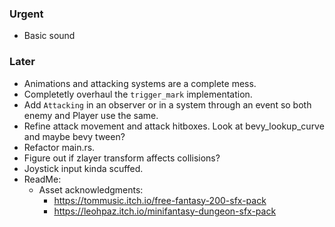 ### Urgent

- Basic sound

### Later

- Animations and attacking systems are a complete mess.
- Completetly overhaul the `trigger_mark` implementation.
- Add `Attacking` in an observer or in a system through an event so both enemy and Player use the same.
- Refine attack movement and attack hitboxes. Look at bevy_lookup_curve and maybe bevy tween?
- Refactor main.rs.
- Figure out if zlayer transform affects collisions?
- Joystick input kinda scuffed.
- ReadMe:
  - Asset acknowledgments:
    - <https://tommusic.itch.io/free-fantasy-200-sfx-pack>
    - <https://leohpaz.itch.io/minifantasy-dungeon-sfx-pack>
